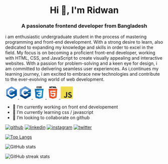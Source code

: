 <h1 align="center">Hi 👋, I'm Ridwan</h1>
<h3 align="center">A passionate frontend developer from Bangladesh</h3>


i am enthusiastic undergraduate student in the process of mastering programming and front-end development. With a strong desire to learn, also dedicated to expanding my knowledge and skills in order to excel in the field. My focus is on becoming a proficient front-end developer, working with HTML, CSS, and JavaScript to create visually appealing and interactive websites. With a passion for problem-solving and a keen eye for design, i am committed to delivering seamless user experiences. As i,continues my learning journey, i am excited to embrace new technologies and contribute to the ever-evolving world of web development.

<p align="left"> <a href="https://www.cprogramming.com/" target="_blank" rel="noreferrer"> <img src="https://raw.githubusercontent.com/devicons/devicon/master/icons/c/c-original.svg" alt="c" width="40" height="40"/> </a> <a href="https://www.w3schools.com/cpp/" target="_blank" rel="noreferrer"> <img src="https://raw.githubusercontent.com/devicons/devicon/master/icons/cplusplus/cplusplus-original.svg" alt="cplusplus" width="40" height="40"/> </a> <a href="https://www.w3schools.com/css/" target="_blank" rel="noreferrer"> <img src="https://raw.githubusercontent.com/devicons/devicon/master/icons/css3/css3-original-wordmark.svg" alt="css3" width="40" height="40"/> </a> <a href="https://www.w3.org/html/" target="_blank" rel="noreferrer"> <img src="https://raw.githubusercontent.com/devicons/devicon/master/icons/html5/html5-original-wordmark.svg" alt="html5" width="40" height="40"/> </a> <a href="https://developer.mozilla.org/en-US/docs/Web/JavaScript" target="_blank" rel="noreferrer"> <img src="https://raw.githubusercontent.com/devicons/devicon/master/icons/javascript/javascript-original.svg" alt="javascript" width="40" height="40"/> </a> </p>

- 🔭 I’m currently working on front end developement 
- 🌱 I’m currently learning css / javascript 
- 👯 I’m looking to collaborate on github 


[<img src='https://cdn.jsdelivr.net/npm/simple-icons@3.0.1/icons/github.svg' alt='github' height='40'>](https://github.com/RidwanSupon)  [<img src='https://cdn.jsdelivr.net/npm/simple-icons@3.0.1/icons/linkedin.svg' alt='linkedin' height='40'>](https://www.linkedin.com/in/md-ridwanur-r-mazumder-4a8298155/)  [<img src='https://cdn.jsdelivr.net/npm/simple-icons@3.0.1/icons/instagram.svg' alt='instagram' height='40'>](https://www.instagram.com/ridwan_supon/)  [<img src='https://cdn.jsdelivr.net/npm/simple-icons@3.0.1/icons/twitter.svg' alt='twitter' height='40'>](https://twitter.com/MdRidwanur14044)  

[![Top Langs](https://github-readme-stats.vercel.app/api/top-langs/?username=RidwanSupon)](https://github.com/anuraghazra/github-readme-stats)

![GitHub stats](https://github-readme-stats.vercel.app/api?username=RidwanSupon&show_icons=true)  

![GitHub streak stats](https://streak-stats.demolab.com/?user=RidwanSupon)  

